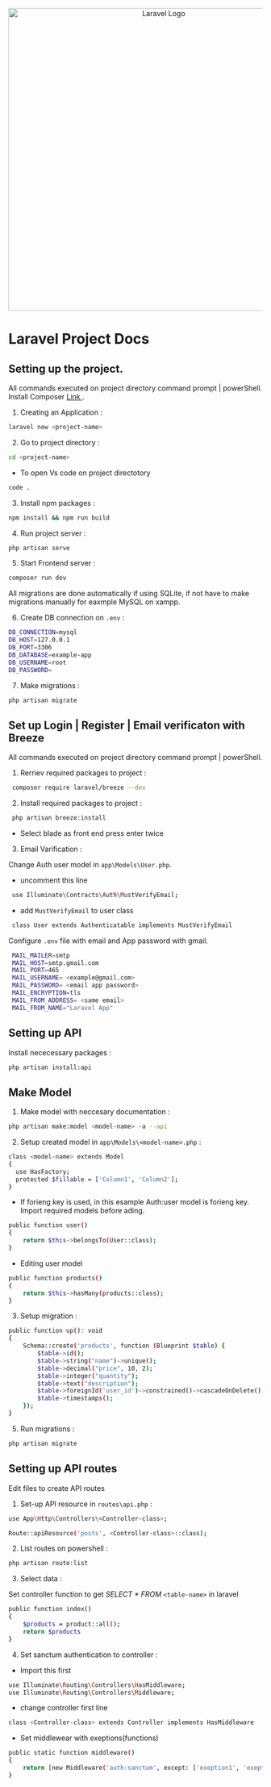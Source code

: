 <p align="center"><a href="https://laravel.com" target="_blank"><img src="https://raw.githubusercontent.com/laravel/art/master/logo-lockup/5%20SVG/2%20CMYK/1%20Full%20Color/laravel-logolockup-cmyk-red.svg" width="600" alt="Laravel Logo"></a></p>

# Laravel Project Docs

## Setting up the project.

All commands executed on project directory command prompt | powerShell. Install Composer <a href="https://getcomposer.org/download/"> Link </a> .

1. Creating an Application :

```bash
laravel new <project-name>
```

2. Go to project directory :

```bash
cd <project-name>
```

-   To open Vs code on project directotory

```bash
code .
```

3. Install npm packages :

```bash
npm install && npm run build
```

4. Run project server :

```bash
php artisan serve
```

5. Start Frontend server :

```bash
composer run dev
```

All migrations are done automatically if using SQLite, if not have to make migrations manually for eaxmple MySQL on xampp.

6. Create DB connection on `.env` :

```bash
DB_CONNECTION=mysql
DB_HOST=127.0.0.1
DB_PORT=3306
DB_DATABASE=example-app
DB_USERNAME=root
DB_PASSWORD=
```

7. Make migrations :

```bash
php artisan migrate
```

## Set up Login | Register | Email verificaton with Breeze

All commands executed on project directory command prompt | powerShell.

1. Rerriev required packages to project :

```bash
 composer require laravel/breeze --dev
```

2. Install required packages to project :

```bash
 php artisan breeze:install
```

-   Select blade as front end press enter twice

3. Email Varification :

Change Auth user model in `app\Models\User.php`.

-   uncomment this line

```bash
 use Illuminate\Contracts\Auth\MustVerifyEmail;
```

-   add `MustVerifyEmail` to user class

```bash
 class User extends Authenticatable implements MustVerifyEmail
```

Configure `.env` file with email and App password with gmail.

```bash
 MAIL_MAILER=smtp
 MAIL_HOST=smtp.gmail.com
 MAIL_PORT=465
 MAIL_USERNAME= <example@gmail.com>
 MAIL_PASSWORD= <email app password>
 MAIL_ENCRYPTION=tls
 MAIL_FROM_ADDRESS= <same email>
 MAIL_FROM_NAME="Laravel App"
```

## Setting up API

Install nececessary packages :

```bash
php artisan install:api
```

## Make Model

1. Make model with neccesary documentation :

```bash
php artisan make:model <model-name> -a --api
```

2. Setup created model in `app\Models\<model-name>.php` :

```bash
class <model-name> extends Model
{
  use HasFactory;
  protected $fillable = ['Column1', 'Column2'];
}
```

-   If forieng key is used, in this esample Auth:user model is forieng key. Import required models before ading.

```bash
public function user()
{
    return $this->belongsTo(User::class);
}
```

-   Editing user model

```bash
public function products()
{
    return $this->hasMany(products::class);
}
```

3. Setup migration :

```bash
public function up(): void
{
    Schema::create('products', function (Blueprint $table) {
        $table->id();
        $table->string("name")->unique();
        $table->decimal("price", 10, 2);
        $table->integer("quantity");
        $table->text("description");
        $table->foreignId('user_id')->constrained()->cascadeOnDelete(); // if forieng key is added
        $table->timestamps();
    });
}
```

5. Run migrations :

```bash
php artisan migrate
```

## Setting up API routes

Edit files to create API routes

1. Set-up API resource in `routes\api.php` :

```bash
use App\Http\Controllers\<Controller-class>;

Route::apiResource('posts', <Controller-class>::class);
```

2. List routes on powershell :

```bash
php artisan route:list
```

3. Select data :

Set controller function to get _SELECT \* FROM_ `<table-name>` in laravel

```bash
public function index()
{
    $products = product::all();
    return $products
}
```

4. Set sanctum authentication to controller :

-   Import this first

```bash
use Illuminate\Routing\Controllers\HasMiddleware;
use Illuminate\Routing\Controllers\Middleware;
```

-   change controller first line

```bash
class <Controller-class> extends Controller implements HasMiddleware
```

-   Set middlewear with exeptions(functions)

```bash
public static function middleware()
{
    return [new Middleware('auth:sanctum', except: ['exeption1', 'exeption2'])];
}
```
